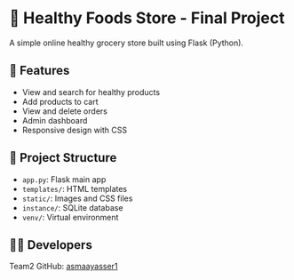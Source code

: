 # 🛒 Healthy Foods Store - Final Project

A simple online healthy grocery store built using Flask (Python).

## 🚀 Features
- View and search for healthy products
- Add products to cart
- View and delete orders
- Admin dashboard
- Responsive design with CSS

## 🧱 Project Structure
- `app.py`: Flask main app
- `templates/`: HTML templates
- `static/`: Images and CSS files
- `instance/`: SQLite database
- `venv/`: Virtual environment

## 👨‍💻 Developers
Team2
GitHub: [asmaayasser1](https://github.com/asmaayasser1)
